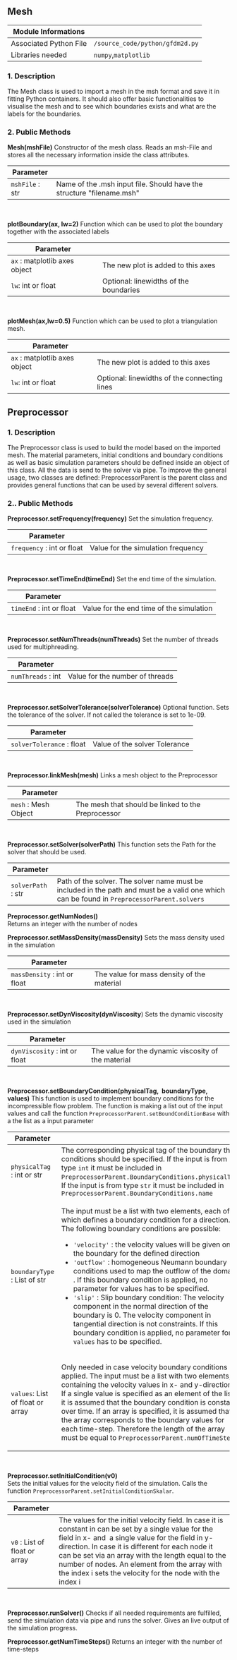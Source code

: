 ## Mesh

| Module Informations |     |
| --- | --- |
| Associated Python File | `/source_code/python/gfdm2d.py` |
| Libraries needed | `numpy`,`matplotlib` |

### 1\. Description

The Mesh class is used to import a mesh in the msh format and save it in fitting Python containers. It should also offer basic functionalities to visualise the mesh and to see which boundaries exists and what are the labels for the boundaries.

### 2\. Public Methods

**Mesh(mshFile)**
Constructor of the mesh class. Reads an msh-File and stores all the necessary information inside the class attributes.

| Parameter |     |
| --- | --- |
| `mshFile` : str | Name of the .msh input file. Should have the structure "filename.msh" |

&nbsp;

**plotBoundary(ax, lw=2)**
Function which can be used to plot the boundary together with the associated labels

| Parameter |     |
| --- | --- |
| `ax` : matplotlib axes object | The new plot is added to this axes |
| `lw`: int or float | Optional: linewidths of the boundaries |

&nbsp;

**plotMesh(ax,lw=0.5)**
Function which can be used to plot a triangulation mesh.

| Parameter |     |
| --- | --- |
| `ax` : matplotlib axes object | The new plot is added to this axes |
| `lw`: int or float | Optional: linewidths of the connecting lines |

## Preprocessor

### 1\. Description
The Preprocessor class is used to build the model based on the imported mesh. The material parameters, initial conditions and boundary conditions as well as basic simulation parameters should be defined inside an object of this class. All the data is send to the solver via pipe. To improve the general usage, two classes are defined: PreprocessorParent is the parent class and provides general functions that can be used by several different solvers. 

### 2.\. Public Methods
**Preprocessor.setFrequency(frequency)** 
Set the simulation frequency.

| Parameter |     |
| --- | --- |
| `frequency` : int or float | Value for the simulation frequency |

&nbsp;

**Preprocessor.setTimeEnd(timeEnd)** 
Set the end time of the simulation.

| Parameter |     |
| --- | --- |
| `timeEnd` : int or float | Value for the end time of the simulation |

&nbsp;

**Preprocessor.setNumThreads(numThreads)**
Set the number of threads used for multiphreading.

| Parameter |     |
| --- | --- |
| `numThreads` : int | Value for the number of threads |

&nbsp;

**Preprocessor.setSolverTolerance(solverTolerance)**
Optional function. Sets the tolerance of the solver. If not called the tolerance is set to 1e-09.

| Parameter |     |
| --- | --- |
| `solverTolerance` : float | Value of the solver Tolerance |

&nbsp;

**Preprocessor.linkMesh(mesh)**
Links a mesh object to the Preprocessor

| Parameter |     |
| --- | --- |
| `mesh` : Mesh Object | The mesh that should be linked to the Preprocessor |

&nbsp;

**Preprocessor.setSolver(solverPath)**
This function sets the Path for the solver that should be used.

| Parameter |     |
| --- | --- |
| `solverPath` : str | Path of the solver. The solver name must be included in the path and must be a valid one which can be found in `PreprocessorParent.solvers` |

**Preprocessor.getNumNodes()**  
Returns an integer with the number of nodes

**Preprocessor.setMassDensity(massDensity)**
Sets the mass density used in the simulation

| Parameter |     |
| --- | --- |
| `massDensity` : int or float | The value for mass density of the material |

&nbsp;

**Preprocessor.setDynViscosity(dynViscosity**)
Sets the dynamic viscosity used in the simulation

| Parameter |     |
| --- | --- |
| `dynViscosity` : int or float | The value for the dynamic viscosity of the material |

&nbsp;

**Preprocessor.setBoundaryCondition(physicalTag,  boundaryType, values)**
This function is used to implement boundary conditions for the incompressible flow problem. The function is making a list out of the input values and call the function `PreprocessorParent.setBoundConditionBase` with a the list as a input parameter

<table class="jop-noMdConv"><thead class="jop-noMdConv"><tr class="jop-noMdConv"><th class="jop-noMdConv">Parameter</th><th class="jop-noMdConv"></th></tr></thead><tbody class="jop-noMdConv"><tr class="jop-noMdConv"><td class="jop-noMdConv"><code class="inline-code jop-noMdConv" spellcheck="false">physicalTag</code> : int or str</td><td class="jop-noMdConv">The corresponding physical tag of the boundary the conditions should be specified. If the input is from type <code spellcheck="false" class="jop-noMdConv">int</code> it must be included in&nbsp; <code spellcheck="false" class="jop-noMdConv">PreprocessorParent.BoundaryConditions.physicalTag</code>. If the input is from type <code spellcheck="false" class="jop-noMdConv">str</code> it must be included in <code spellcheck="false" class="jop-noMdConv">PreprocessorParent.BoundaryConditions.name</code></td></tr><tr class="jop-noMdConv"><td class="jop-noMdConv"><code spellcheck="false" class="jop-noMdConv">boundaryType</code> : List of str</td><td class="jop-noMdConv"><p>The input must be a list with two elements, each of which defines a boundary condition for a direction. The following boundary conditions are possible:</p><ul class="jop-noMdConv"><li class="jop-noMdConv"><code spellcheck="false" class="jop-noMdConv">'velocity'</code> : the velocity values will be given on the boundary for the defined direction</li><li class="jop-noMdConv"><code spellcheck="false" class="jop-noMdConv">'outflow'</code> : homogeneous Neumann boundary conditions used to map the outflow of the domain . If this boundary condition is applied, no parameter for values has to be specified.&nbsp;</li><li class="jop-noMdConv"><code spellcheck="false">'slip'</code> : Slip boundary condition: The velocity component in the normal direction of the boundary is 0. The velocity component in tangential direction is not constraints. If this boundary condition is applied, no parameter for <code spellcheck="false">values</code> has to be specified.</li></ul></td></tr><tr class="jop-noMdConv"><td class="jop-noMdConv"><code spellcheck="false" class="jop-noMdConv">values</code>: List of float or array</td><td class="jop-noMdConv"><p>Only needed in case velocity boundary conditions are applied. The input must be a list with two elements, containing the velocity values in x- and y-direction. If a single value is specified as an element of the list, it is assumed that the boundary condition is constant over time. If an array is specified, it is assumed that the array corresponds to the boundary values for each time-step. Therefore the length of the array must be equal to <code spellcheck="false" class="jop-noMdConv">PreprocessorParent.numOfTimeSteps</code></p></td></tr></tbody></table>

&nbsp;

**Preprocessor.setInitialCondition(v0)**  
Sets the initial values for the velocity field of the simulation. Calls the function `PreprocessorParent.setInitialConditionSkalar`.

| Parameter |     |
| --- | --- |
| `v0` : List of float or array | The values for the initial velocity field. In case it is constant in can be set by a single value for the field in x- and  a single value for the field in y- direction. In case it is different for each node it can be set via an array with the length equal to the number of nodes. An element from the array with the index i sets the velocity for the node with the index i |

&nbsp;

**Preprocessor.runSolver()**
Checks if all needed requirements are fulfilled, send the simulation data via pipe and runs the solver. Gives an live output of the simulation progress.

**Preprocessor.getNumTimeSteps()** 
Returns an integer with the number of time-steps
